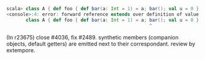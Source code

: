 ```scala
scala> class A { def foo { def bar(a: Int = 1) = a; bar(); val u = 0 } }
<console>:4: error: forward reference extends over definition of value u
       class A { def foo { def bar(a: Int = 1) = a; bar(); val u = 0 } }
                                                    ^
```
(In r23675) close #4036, fix #2489. synthetic members (companion objects, default getters) are emitted next to their correspondant. review by extempore.
